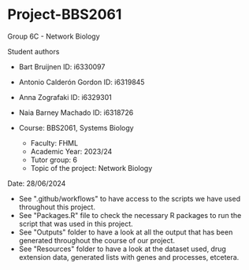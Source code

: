 # Project-BBS2061
Group 6C - Network Biology


Student authors
- Bart Bruijnen	ID: i6330097
- Antonio Calderón Gordon	ID: i6319845
- Anna Zografaki ID: i6329301
- Naia Barney Machado	ID: i6318726




- Course: BBS2061, Systems Biology
    - Faculty: FHML							
    - Academic Year: 2023/24
    - Tutor group: 6
    - Topic of the project: Network Biology

Date: 28/06/2024

- See ".github/workflows" to have access to the scripts we have used throughout this project.
- See "Packages.R" file to check the necessary R packages to run the script that was used in this project.
- See "Outputs" folder to have a look at all the output that has been generated throughout the course of our project.
- See "Resources" folder to have a look at the dataset used, drug extension data, generated lists with genes and processes, etcetera.
